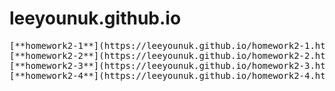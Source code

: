 # leeyounuk.github.io

<pre>
[**homework2-1**](https://leeyounuk.github.io/homework2-1.html)
[**homework2-2**](https://leeyounuk.github.io/homework2-2.html)
[**homework2-3**](https://leeyounuk.github.io/homework2-3.html)
[**homework2-4**](https://leeyounuk.github.io/homework2-4.html)
</pre>
